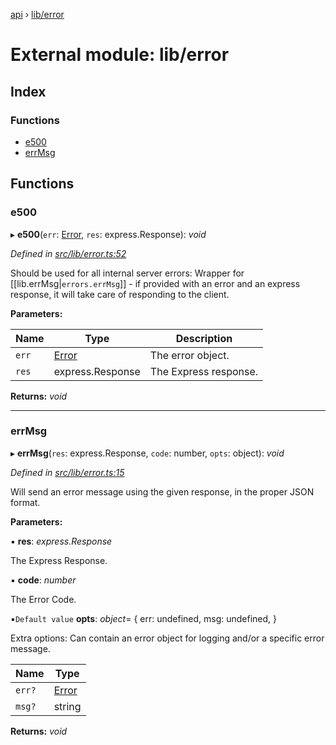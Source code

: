 [api](../README.md) › [lib/error](lib_error.md)

# External module: lib/error

## Index

### Functions

* [e500](lib_error.md#e500)
* [errMsg](lib_error.md#errmsg)

## Functions

###  e500

▸ **e500**(`err`: [Error](../classes/errors.duplicatesessionerror.md#static-error), `res`: express.Response): *void*

*Defined in [src/lib/error.ts:52](https://github.com/KainPlan/api/blob/b101ea0/src/lib/error.ts#L52)*

Should be used for all internal server errors:
Wrapper for [[lib.errMsg|`errors.errMsg`]] - if provided with an error and an express response,
it will take care of responding to the client.

**Parameters:**

Name | Type | Description |
------ | ------ | ------ |
`err` | [Error](../classes/errors.duplicatesessionerror.md#static-error) | The error object. |
`res` | express.Response | The Express response.  |

**Returns:** *void*

___

###  errMsg

▸ **errMsg**(`res`: express.Response, `code`: number, `opts`: object): *void*

*Defined in [src/lib/error.ts:15](https://github.com/KainPlan/api/blob/b101ea0/src/lib/error.ts#L15)*

Will send an error message using the given response, in the proper JSON format.

**Parameters:**

▪ **res**: *express.Response*

The Express Response.

▪ **code**: *number*

The Error Code.

▪`Default value`  **opts**: *object*= { err: undefined, msg: undefined, }

Extra options: Can contain an error object for logging and/or a specific error message.

Name | Type |
------ | ------ |
`err?` | [Error](../classes/errors.duplicatesessionerror.md#static-error) |
`msg?` | string |

**Returns:** *void*
